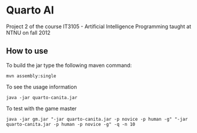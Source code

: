 Quarto AI
=========
Project 2 of the course IT3105 - Artificial Intelligence Programming taught at NTNU on fall 2012

How to use
-----------
To build the jar type the following maven command:

    mvn assembly:single

To see the usage information

    java -jar quarto-canita.jar

To test with the game master

    java -jar gm.jar "-jar quarto-canita.jar -p novice -p human -g" "-jar quarto-canita.jar -p human -p novice -g" -q -n 10
